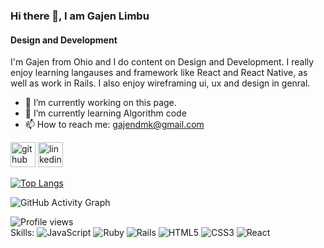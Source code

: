 ### Hi there 👋, I am Gajen Limbu
#### Design and Development
I'm Gajen from Ohio and I do content on Design and Development. I really enjoy learning langauses and framework like React and React Native, as well as work in Rails. I also enjoy wireframing ui, ux and design in genral.


- 🔭 I’m currently working on this page. 
- 🌱 I’m currently learning Algorithm code 
- 📫 How to reach me: gajendmk@gmail.com 


[<img src='https://cdn.jsdelivr.net/npm/simple-icons@3.0.1/icons/github.svg' alt='github' height='40'>](https://github.com/gazenLim)  [<img src='https://cdn.jsdelivr.net/npm/simple-icons@3.0.1/icons/linkedin.svg' alt='linkedin' height='40'>](https://www.linkedin.com/in/gajen-b28ba2132/)  

[![Top Langs](https://github-readme-stats.vercel.app/api/top-langs/?username=gazenLim)](https://github.com/anuraghazra/github-readme-stats)

![GitHub Activity Graph](https://activity-graph.herokuapp.com/graph?username=gazenLim)  

![Profile views](https://gpvc.arturio.dev/gazenLim)  
Skills: 
<img alt="JavaScript" src="https://img.shields.io/badge/javascript-%23323330.svg?style=for-the-badge&logo=javascript&logoColor=%23F7DF1E"/> <img alt="Ruby" src="https://img.shields.io/badge/ruby-%23CC342D.svg?style=for-the-badge&logo=ruby&logoColor=white"/> <img alt="Rails" src="https://img.shields.io/badge/rails-%23CC0000.svg?style=for-the-badge&logo=ruby-on-rails&logoColor=white"/> <img alt="HTML5" src="https://img.shields.io/badge/html5-%23E34F26.svg?style=for-the-badge&logo=html5&logoColor=white"/> <img alt="CSS3" src="https://img.shields.io/badge/css3-%231572B6.svg?style=for-the-badge&logo=css3&logoColor=white"/> <img alt="React" src="https://img.shields.io/badge/React-61DAFB?logo=react&logoColor=white&style=for-the-badge" />



